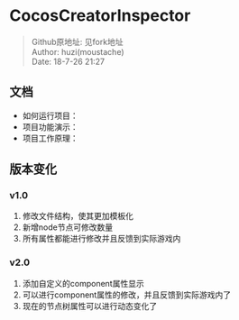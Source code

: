 # CocosCreatorInspector

> Github原地址: 见fork地址<br>
> Author: huzi(moustache)<br>
> Date: 18-7-26 21:27

## 文档

 - 如何运行项目：
 - 项目功能演示：
 - 项目工作原理：

## 版本变化

### v1.0

 1. 修改文件结构，使其更加模板化
 2. 新增node节点可修改数量
 3. 所有属性都能进行修改并且反馈到实际游戏内

### v2.0

 1. 添加自定义的component属性显示
 2. 可以进行component属性的修改，并且反馈到实际游戏内了
 3. 现在的节点树属性可以进行动态变化了